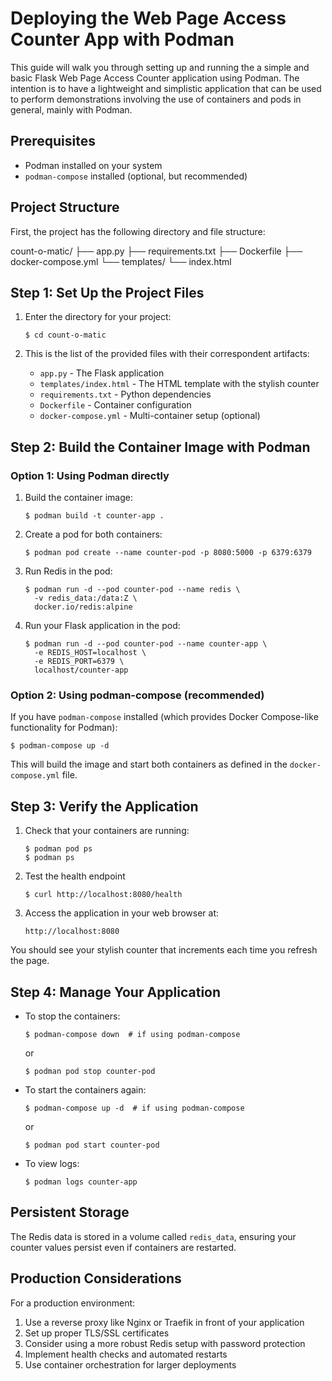 # Deploying the Web Page Access Counter App with Podman

This guide will walk you through setting up and running the a simple and basic Flask Web Page Access Counter application using Podman. The intention is to have a lightweight and simplistic application that can be used to perform demonstrations involving the use of containers and pods in general, mainly with Podman.

## Prerequisites

- Podman installed on your system
- `podman-compose` installed (optional, but recommended)

## Project Structure

First, the project has the following directory and file structure:


count-o-matic/
├── app.py
├── requirements.txt
├── Dockerfile
├── docker-compose.yml
└── templates/
    └── index.html


## Step 1: Set Up the Project Files

1. Enter the directory for your project:

   ```
   $ cd count-o-matic
   ```


2. This is the list of the provided files with their correspondent artifacts:
   
   - `app.py` - The Flask application
   - `templates/index.html` - The HTML template with the stylish counter
   - `requirements.txt` - Python dependencies
   - `Dockerfile` - Container configuration
   - `docker-compose.yml` - Multi-container setup (optional)

## Step 2: Build the Container Image with Podman

### Option 1: Using Podman directly

1. Build the container image:

   ```
   $ podman build -t counter-app .
   ```

2. Create a pod for both containers:

   ```
   $ podman pod create --name counter-pod -p 8080:5000 -p 6379:6379
   ```


3. Run Redis in the pod:

   ```
   $ podman run -d --pod counter-pod --name redis \
     -v redis_data:/data:Z \
     docker.io/redis:alpine
   ```

4. Run your Flask application in the pod:

   ```
   $ podman run -d --pod counter-pod --name counter-app \
     -e REDIS_HOST=localhost \
     -e REDIS_PORT=6379 \
     localhost/counter-app
   ```

### Option 2: Using podman-compose (recommended)

If you have `podman-compose` installed (which provides Docker Compose-like functionality for Podman):

```
$ podman-compose up -d
```

This will build the image and start both containers as defined in the `docker-compose.yml` file.

## Step 3: Verify the Application

1. Check that your containers are running:

   ```
   $ podman pod ps
   $ podman ps
   ```

2. Test the health endpoint
   
   ```
   $ curl http://localhost:8080/health
   ```

3. Access the application in your web browser at:

   ```
   http://localhost:8080
   ```

You should see your stylish counter that increments each time you refresh the page.

## Step 4: Manage Your Application

- To stop the containers:

  ```
  $ podman-compose down  # if using podman-compose
  ```
  
  or

  ```
  $ podman pod stop counter-pod
  ```

- To start the containers again:

  ```
  $ podman-compose up -d  # if using podman-compose
  ```

  or

  ```
  $ podman pod start counter-pod
  ```
  

- To view logs:

  ```
  $ podman logs counter-app
  ```

## Persistent Storage

The Redis data is stored in a volume called `redis_data`, ensuring your counter values persist even if containers are restarted.

## Production Considerations

For a production environment:

1. Use a reverse proxy like Nginx or Traefik in front of your application
2. Set up proper TLS/SSL certificates
3. Consider using a more robust Redis setup with password protection
4. Implement health checks and automated restarts
5. Use container orchestration for larger deployments